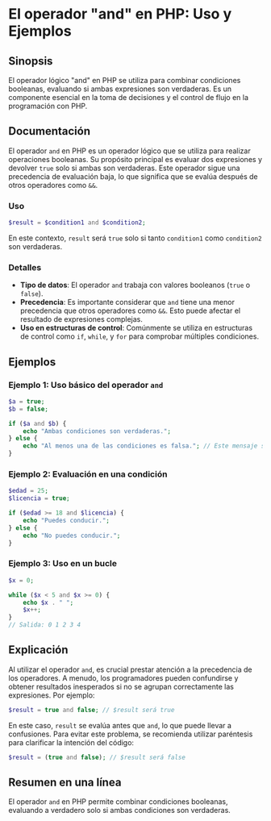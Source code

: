 <!--
Meta Description: # El operador "and" en PHP: Uso y Ejemplos ## Sinopsis El operador lógico "and" en PHP se utiliza para combinar condiciones booleanas, evaluando si am...
Meta Keywords: php, operador, true, que, result
-->

# El operador "and" en PHP: Uso y Ejemplos

## Sinopsis
El operador lógico "and" en PHP se utiliza para combinar condiciones booleanas, evaluando si ambas expresiones son verdaderas. Es un componente esencial en la toma de decisiones y el control de flujo en la programación con PHP.

## Documentación
El operador `and` en PHP es un operador lógico que se utiliza para realizar operaciones booleanas. Su propósito principal es evaluar dos expresiones y devolver `true` solo si ambas son verdaderas. Este operador sigue una precedencia de evaluación baja, lo que significa que se evalúa después de otros operadores como `&&`. 

### Uso
```php
$result = $condition1 and $condition2;
```

En este contexto, `result` será `true` solo si tanto `condition1` como `condition2` son verdaderas.

### Detalles
- **Tipo de datos**: El operador `and` trabaja con valores booleanos (`true` o `false`).
- **Precedencia**: Es importante considerar que `and` tiene una menor precedencia que otros operadores como `&&`. Esto puede afectar el resultado de expresiones complejas.
- **Uso en estructuras de control**: Comúnmente se utiliza en estructuras de control como `if`, `while`, y `for` para comprobar múltiples condiciones.

## Ejemplos
### Ejemplo 1: Uso básico del operador `and`
```php
$a = true;
$b = false;

if ($a and $b) {
    echo "Ambas condiciones son verdaderas.";
} else {
    echo "Al menos una de las condiciones es falsa."; // Este mensaje se mostrará.
}
```

### Ejemplo 2: Evaluación en una condición
```php
$edad = 25;
$licencia = true;

if ($edad >= 18 and $licencia) {
    echo "Puedes conducir.";
} else {
    echo "No puedes conducir.";
}
```

### Ejemplo 3: Uso en un bucle
```php
$x = 0;

while ($x < 5 and $x >= 0) {
    echo $x . " ";
    $x++;
}
// Salida: 0 1 2 3 4
```

## Explicación
Al utilizar el operador `and`, es crucial prestar atención a la precedencia de los operadores. A menudo, los programadores pueden confundirse y obtener resultados inesperados si no se agrupan correctamente las expresiones. Por ejemplo:
```php
$result = true and false; // $result será true
```
En este caso, `result` se evalúa antes que `and`, lo que puede llevar a confusiones. Para evitar este problema, se recomienda utilizar paréntesis para clarificar la intención del código:
```php
$result = (true and false); // $result será false
```

## Resumen en una línea
El operador `and` en PHP permite combinar condiciones booleanas, evaluando a verdadero solo si ambas condiciones son verdaderas.